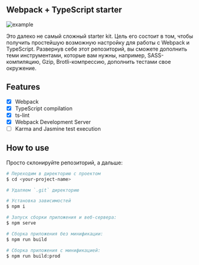 Webpack + TypeScript starter
---

![example](https://juristr.com/blog/assets/imgs/meetup-intro-angular2/transpiling.png)

Это далеко не самый сложный starter kit. Цель его состоит в том, чтобы получить простейшую возможную настройку для работы с Webpack и TypeScript. Развернув себе этот репозиторий, вы сможете дополнить теми инструментами, которые вам нужны, например, SASS-компиляцию, Gzip, Brotli-компрессию, дополнить тестами свое окружение.

## Features

- [x] Webpack
- [x] TypeScript compilation
- [x] ts-lint
- [x] Webpack Development Server
- [ ] Karma and Jasmine test execution

## How to use

Просто склонируйте репозиторий, а дальше:

```bash
# Переходим в директорию с проектом
$ cd <your-project-name>

# Удаляем `.git` директорию

# Установка зависимостей
$ npm i

# Запуск сборки приложения и веб-сервера:
$ npm serve

# Сборка приложения без минификации: 
$ npm run build

# Сборка приложения с минификацией: 
$ npm run build:prod
```
